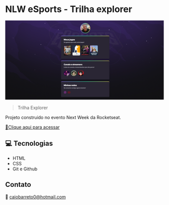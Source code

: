 # NLW eSports - Trilha explorer

![preview](./.github/preview.png)

>Trilha Explorer

Projeto construido no evento Next Week da Rocketseat.


[🔗Clique aqui para acessar](https://caiobarreto0.github.io/nlw-esports-explorer/)



## 💻 Tecnologias

- HTML
- CSS
- Git e Github

## Contato

📧 caiobarreto0@hotmail.com

